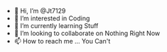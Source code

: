 - 👋 Hi, I’m @Jt7129
- 👀 I’m interested in Coding
- 🌱 I’m currently learning Stuff
- 💞️ I’m looking to collaborate on Nothing Right Now
- 📫 How to reach me ... You Can't

<!---
Jt7129/Jt7129 is a ✨ special ✨ repository because its `README.md` (this file) appears on your GitHub profile.
You can click the Preview link to take a look at your changes.
--->
